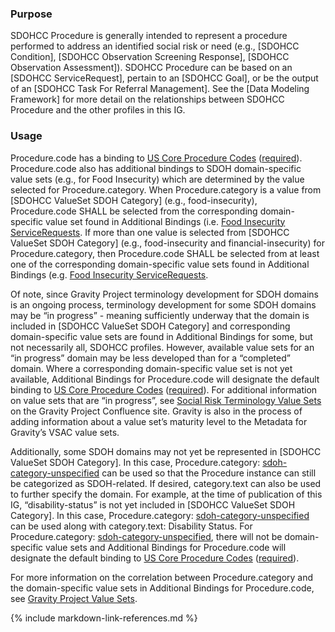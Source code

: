 ### Purpose

SDOHCC Procedure is generally intended to represent a procedure performed to address an identified social risk or need (e.g., [SDOHCC Condition], [SDOHCC Observation Screening Response], [SDOHCC Observation Assessment]). SDOHCC Procedure can be based on an [SDOHCC ServiceRequest], pertain to an [SDOHCC Goal], or be the output of an [SDOHCC Task For Referral Management]. See the [Data Modeling Framework] for more detail on the relationships between SDOHCC Procedure and the other profiles in this IG.

### Usage

Procedure.code has a binding to [US Core Procedure Codes]({{site.data.fhir.ver.uscore}}/ValueSet-us-core-procedure-code.html) ([required]({{site.data.fhir.path}}terminologies.html#required)). Procedure.code also has additional bindings to SDOH domain-specific value sets (e.g., for Food Insecurity) which are determined by the value selected for Procedure.category. When Procedure.category is a value from [SDOHCC ValueSet SDOH Category] (e.g., food-insecurity), Procedure.code SHALL be selected from the corresponding domain-specific value set found in Additional Bindings (i.e. [Food Insecurity ServiceRequests](https://vsac.nlm.nih.gov/valueset/2.16.840.1.113762.1.4.1247.7/expansion/Latest). If more than one value is selected from [SDOHCC ValueSet SDOH Category] (e.g., food-insecurity and financial-insecurity) for Procedure.category, then Procedure.code SHALL be selected from at least one of the corresponding domain-specific value sets found in Additional Bindings (e.g. [Food Insecurity ServiceRequests](https://vsac.nlm.nih.gov/valueset/2.16.840.1.113762.1.4.1247.7/expansion/Latest).

Of note, since Gravity Project terminology development for SDOH domains is an ongoing process, terminology development for some SDOH domains may be “in progress” - meaning sufficiently underway that the domain is included in [SDOHCC ValueSet SDOH Category] and corresponding domain-specific value sets are found in Additional Bindings for some, but not necessarily all, SDOHCC profiles. However, available value sets for an “in progress” domain may be less developed than for a “completed” domain. Where a corresponding domain-specific value set is not yet available, Additional Bindings for Procedure.code will designate the default binding to [US Core Procedure Codes]({{site.data.fhir.ver.uscore}}/ValueSet-us-core-procedure-code.html) ([required]({{site.data.fhir.path}}terminologies.html#required)). For additional information on value sets that are “in progress”, see [Social Risk Terminology Value Sets](https://confluence.hl7.org/display/GRAV/Social+Risk+Terminology+Value+Sets) on the Gravity Project Confluence site. Gravity is also in the process of adding information about a value set’s maturity level to the Metadata for Gravity’s VSAC value sets.

Additionally, some SDOH domains may not yet be represented in [SDOHCC ValueSet SDOH Category]. In this case, Procedure.category: [sdoh-category-unspecified](CodeSystem-SDOHCC-CodeSystemTemporaryCodes.html#SDOHCC-CodeSystemTemporaryCodes-sdoh-category-unspecified) can be used so that the Procedure instance can still be categorized as SDOH-related. If desired, category.text can also be used to further specify the domain. For example, at the time of publication of this IG, “disability-status” is not yet included in [SDOHCC ValueSet SDOH Category]. In this case, Procedure.category: [sdoh-category-unspecified](CodeSystem-SDOHCC-CodeSystemTemporaryCodes.html#SDOHCC-CodeSystemTemporaryCodes-sdoh-category-unspecified) can be used along with category.text: Disability Status. For Procedure.category: [sdoh-category-unspecified](CodeSystem-SDOHCC-CodeSystemTemporaryCodes.html#SDOHCC-CodeSystemTemporaryCodes-sdoh-category-unspecified), there will not be domain-specific value sets and Additional Bindings for Procedure.code will designate the default binding to [US Core Procedure Codes]({{site.data.fhir.ver.uscore}}/ValueSet-us-core-procedure-code.html) ([required]({{site.data.fhir.path}}terminologies.html#required)).

For more information on the correlation between Procedure.category and the domain-specific value sets in Additional Bindings for Procedure.code, see [Gravity Project Value Sets](gravity_terminology.html#gravity-value-sets).

<!--Rather than offer a separate Procedure profile for each SDOH category (also called domain – e.g., food insecurity, transportation insecurity), this profile can support any SDOH category. For Procedure.code, the minimum value set bindings are specified in the profile. Additionally, based on the code selected for the optional Procedure.category.coding slice, the Table below provides the Gravity-vetted, preferred value sets for Procedure.code. Where a preferred value set contains a code to describe a needed concept, servers SHOULD use that code.

The preferred value sets in the Table are hosted in the [NIH Value Set Authority Center (VSAC)](https://vsac.nlm.nih.gov/). The [Social Determinants of Health Procedures Value Set](https://vsac.nlm.nih.gov/valueset/2.16.840.1.113762.1.4.1196.789/expansion) in VSAC is a grouper value set containing all members of the VSAC Value Sets below. The Gravity Project plans to continue to work with the HL7 Vocabulary WG to determine how best to represent and validate these preferred, category-specific value sets.


| [`Procedure.category.coding`](ValueSet-SDOHCC-ValueSetSDOHCategory.html) | Domain | `Procedure.code` ValueSet | ValueSet OID |
| ------ | -------------------- | ------------------------- | ------------ |
| educational-attainment  | Educational Attainment | [VSAC -  Less than high school education Procedures ]( https://vsac.nlm.nih.gov/valueset/2.16.840.1.113762.1.4.1247.56/expansion/Latest ) |2.16.840.1.113762.1.4.1247.56|
| elder-abuse  | Elder Abuse | [VSAC -  Elder Abuse Procedures ]( https://vsac.nlm.nih.gov/valueset/2.16.840.1.113762.1.4.1247.67/expansion/Latest ) |2.16.840.1.113762.1.4.1247.67|
| employment-status  | Employment Status | [VSAC -  Unemployment Procedures ]( https://vsac.nlm.nih.gov/valueset/2.16.840.1.113762.1.4.1247.59/expansion/Latest ) |2.16.840.1.113762.1.4.1247.59|
| financial-insecurity  | Financial Insecurity | [VSAC -  Financial Insecurity Procedures ]( https://vsac.nlm.nih.gov/valueset/2.16.840.1.113762.1.4.1247.32/expansion/Latest ) |2.16.840.1.113762.1.4.1247.32|
| food-insecurity  | Food Insecurity | [VSAC -  Food Insecurity Procedures ]( https://vsac.nlm.nih.gov/valueset/2.16.840.1.113762.1.4.1247.7/expansion/Latest ) |2.16.840.1.113762.1.4.1247.7|
| health-insurance-coverage-status  | Health Insurance Coverage Status | [VSAC -  Health Insurance Coverage Status Procedures ]( https://vsac.nlm.nih.gov/valueset/2.16.840.1.113762.1.4.1247.125/expansion/Latest ) |2.16.840.1.113762.1.4.1247.125|
| health-literacy  | Health Literacy | [VSAC -  Health Literacy Procedures ]( https://vsac.nlm.nih.gov/valueset/2.16.840.1.113762.1.4.1247.118/expansion/Latest ) |2.16.840.1.113762.1.4.1247.118|
| homelessness  | Homelessness | [VSAC -  Homelessness Procedures ]( https://vsac.nlm.nih.gov/valueset/2.16.840.1.113762.1.4.1247.20/expansion/Latest ) |2.16.840.1.113762.1.4.1247.20|
| housing-instability  | Housing Instability | [VSAC -  Housing Instability Procedures ]( https://vsac.nlm.nih.gov/valueset/2.16.840.1.113762.1.4.1247.44/expansion/Latest ) |2.16.840.1.113762.1.4.1247.44|
| inadequate-housing  | Inadequate Housing | [VSAC -  Inadequate Housing Procedures ]( https://vsac.nlm.nih.gov/valueset/2.16.840.1.113762.1.4.1247.52/expansion/Latest ) |2.16.840.1.113762.1.4.1247.52|
| intimate-partner-violence  | Intimate Partner Violence | [VSAC -  Intimate Partner Violence Procedures ]( https://vsac.nlm.nih.gov/valueset/2.16.840.1.113762.1.4.1247.97/expansion/Latest ) |2.16.840.1.113762.1.4.1247.97|
| material-hardship  | Material Hardship | [VSAC -  Material Hardship Procedures ]( https://vsac.nlm.nih.gov/valueset/2.16.840.1.113762.1.4.1247.39/expansion/Latest ) |2.16.840.1.113762.1.4.1247.39|
| medical-cost-burden  | Medical Cost Burden | [VSAC -  Medical Cost Burden Procedures ]( https://vsac.nlm.nih.gov/valueset/2.16.840.1.113762.1.4.1247.122/expansion/Latest ) |2.16.840.1.113762.1.4.1247.122|
| social-connection  | Social Connection | [VSAC -  Social Connection Procedures ]( https://vsac.nlm.nih.gov/valueset/2.16.840.1.113762.1.4.1247.94/expansion/Latest ) |2.16.840.1.113762.1.4.1247.94|
| stress  | Stress | [VSAC -  Stress Procedures ]( https://vsac.nlm.nih.gov/valueset/2.16.840.1.113762.1.4.1247.87/expansion/Latest ) |2.16.840.1.113762.1.4.1247.87|
| transportation-insecurity  | Transportation Insecurity | [VSAC -  Transportation Insecurity Procedures ]( https://vsac.nlm.nih.gov/valueset/2.16.840.1.113762.1.4.1247.27/expansion/Latest ) |2.16.840.1.113762.1.4.1247.27|
| veteran-status  | Veteran Status | [VSAC -  Veteran Status Procedures ]( https://vsac.nlm.nih.gov/valueset/2.16.840.1.113762.1.4.1247.90/expansion/Latest ) |2.16.840.1.113762.1.4.1247.90|



| digital-literacy	| Digital Literacy | [VSAC -  Digital Literacy Procedures ]( https://vsac.nlm.nih.gov/valueset/2.16.840.1.113762.1.4.1247.226/expansion/Latest ) | 2.16.840.1.113762.1.4.1247.226 |


| digital-access  | Digital Access | [VSAC -  Digital Access Procedures ]( https://vsac.nlm.nih.gov/valueset/2.16.840.1.113762.1.4.1247.235/expansion/Latest ) | 2.16.840.1.113762.1.4.1247.235|


| sdoh-category-unspecified<br><br>**Note:** Use “sdoh-category-unspecified” for SDOH domains that are not specified in the [SDOHCC Category value set](ValueSet-SDOHCC-ValueSetSDOHCategory.html).<br><br>If desired, Procedure.category (SDOH): sdoh-category-unspecified” can be further specified with a domain not yet included in the [SDOHCC Category value set](ValueSet-SDOHCC-ValueSetSDOHCategory.html) by using category.text. | SDOH Category Unspecified | **Note:** For new SDOH domains, any Gravity value sets that are available in VSAC but not yet included in the IG can be found on the [Social Risk Terminology Value Sets](https://confluence.hl7.org/display/GRAV/Social+Risk+Terminology+Value+Sets) page on Confluence.|
{:.grid} -->

{% include markdown-link-references.md %}